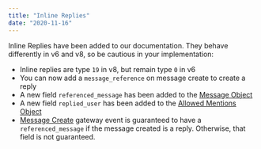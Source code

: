 ```yaml
---
title: "Inline Replies"
date: "2020-11-16"
---
```


Inline Replies have been added to our documentation. They behave differently in v6 and v8, so be cautious in your implementation:

* Inline replies are type `19` in v8, but remain type `0` in v6
* You can now add a `message_reference` on message create to create a reply
* A new field `referenced_message` has been added to the [Message Object](#DOCS_RESOURCES_MESSAGE/message-object)
* A new field `replied_user` has been added to the [Allowed Mentions Object](#DOCS_RESOURCES_MESSAGE/allowed-mentions-object)
* [Message Create](#DOCS_TOPICS_GATEWAY_EVENTS/message-create) gateway event is guaranteed to have a `referenced_message` if the message created is a reply. Otherwise, that field is not guaranteed.
